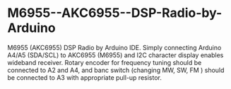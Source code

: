 M6955--AKC6955--DSP-Radio-by-Arduino
====================================

M6955 (AKC6955) DSP Radio by Arduino IDE. Simply connecting Arduino A4/A5 (SDA/SCL) to AKC6955 (M6955) and I2C character display enables wideband receiver. Rotary encoder for frequency tuning should be connected to A2 and A4, and banc switch (changing MW, SW, FM ) should be connected to A3 with appropriate pull-up resistor.
